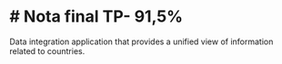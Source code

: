 # # Nota final TP- 91,5%
Data integration application that provides a unified view of information related to countries.

